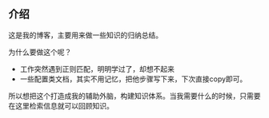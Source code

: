 ## 介绍
这是我的博客，主要用来做一些知识的归纳总结。

为什么要做这个呢？
- 工作突然遇到正则匹配，明明学过了，却想不起来
- 一些配置类文档，其实不用记忆，把他步骤写下来，下次直接copy即可。

所以想把这个打造成我的辅助外脑，构建知识体系。当我需要什么的时候，只需要在这里检索信息就可以回顾知识。